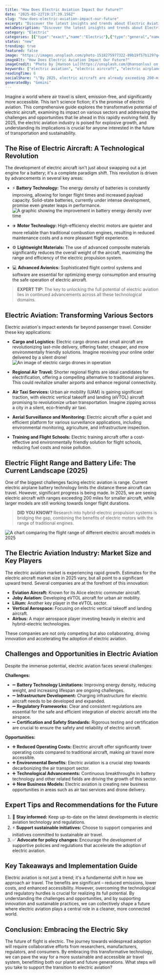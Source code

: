 ```yaml
---
title: "How Does Electric Aviation Impact Our Future?"
date: "2025-03-22T19:17:39.156Z"
slug: "how-does-electric-aviation-impact-our-future"
excerpt: "Discover the latest insights and trends about Electric Aviation. This comprehensive guide covers everything you need to know about Electric Aviation in 2025."
metaDescription: "Discover the latest insights and trends about Electric Aviation. This comprehensive guide covers everything you need to know about Electric Aviation in 202..."
category: "Electric"
categories: [{"type":"exact","name":"Electric"},{"type":"general","name":"Transportation"},{"type":"medium","name":"Aerospace Engineering"},{"type":"specific","name":"Battery Technology"},{"type":"niche","name":"Motor Design"}]
status: "new"
trending: true
featured: false
image: "https://images.unsplash.com/photo-1518275977322-89b19f57b129?q=85&w=1200&fit=max&fm=webp&auto=compress"
imageAlt: "How Does Electric Aviation Impact Our Future?"
imageCredit: "Photo by [Hanson Lu](https://unsplash.com/@hansonluu) on Unsplash"
keywords: ["electric aviation", "electric aircraft", "electric airplane", "future of electric flight", "electric plane battery technology", "buy electric airplane", "electric aviation industry", "electric flight range", "electric aircraft market size", "best electric aircraft companies"]
readingTime: 6
socialShare: "\"By 2025, electric aircraft are already exceeding 200-mile ranges; the silent, emission-free future of flight is closer than you think!\""
generatedBy: "Gemini"
---
```




Imagine a world where air travel is silent, emission-free, and significantly more accessible.  This isn't science fiction; it's the promise of electric aviation.  This comprehensive guide explores the transformative potential of electric aircraft, examining its impact on various sectors and addressing the challenges and opportunities that lie ahead in this rapidly evolving field.  By 2025, the electric aviation industry is poised for explosive growth, and understanding its implications is crucial for anyone interested in the future of transportation and sustainability.

## The Rise of Electric Aircraft: A Technological Revolution

The development of electric aircraft isn't just about swapping out a jet engine for a battery; it's a complete paradigm shift.  This revolution is driven by advancements in several key areas:

* ⚡ **Battery Technology:**  The energy density of batteries is constantly improving, allowing for longer flight times and increased payload capacity.  Solid-state batteries, currently under intense development, promise even greater leaps in performance. ![A graphic showing the improvement in battery energy density over time](https://images.unsplash.com/photo-1518275977322-89b19f57b129?q=85&w=1200&fit=max&fm=webp&auto=compress)

* ✈️ **Motor Technology:**  High-efficiency electric motors are quieter and more reliable than traditional combustion engines, resulting in reduced maintenance costs and a more pleasant flight experience.

* ⚙️ **Lightweight Materials:**  The use of advanced composite materials significantly reduces the overall weight of the aircraft, maximizing the range and efficiency of the electric propulsion system.

* 💻 **Advanced Avionics:**  Sophisticated flight control systems and software are essential for optimizing energy consumption and ensuring the safe operation of electric aircraft.

> **EXPERT TIP:** The key to unlocking the full potential of electric aviation lies in continued advancements across all these technological domains.

## Electric Aviation: Transforming Various Sectors

Electric aviation's impact extends far beyond passenger travel.  Consider these key applications:

* **Cargo and Logistics:** Electric cargo drones and small aircraft are revolutionizing last-mile delivery, offering faster, cheaper, and more environmentally friendly solutions.  Imagine receiving your online order delivered by a silent drone! ![An image of electric cargo drones in operation](https://images.unsplash.com/photo-1517341392804-5f6daad2d02d?q=85&w=1200&fit=max&fm=webp&auto=compress)

* **Regional Air Travel:**  Shorter regional flights are ideal candidates for electrification, offering a compelling alternative to traditional airplanes.  This could revitalize smaller airports and enhance regional connectivity.

* **Air Taxi Services:**  Urban air mobility (UAM) is gaining significant traction, with electric vertical takeoff and landing (eVTOL) aircraft promising to revolutionize urban transportation.  Imagine zipping across a city in a silent, eco-friendly air taxi.

* **Aerial Surveillance and Monitoring:**  Electric aircraft offer a quiet and efficient platform for various surveillance applications, including environmental monitoring, agriculture, and infrastructure inspection.

* **Training and Flight Schools:**  Electric training aircraft offer a cost-effective and environmentally friendly solution for flight schools, reducing fuel costs and noise pollution.

##  Electric Flight Range and Battery Life: The Current Landscape (2025)

One of the biggest challenges facing electric aviation is range.  Current electric airplane battery technology limits the distance these aircraft can travel.  However, significant progress is being made.  In 2025, we are seeing electric aircraft with ranges exceeding 200 miles for smaller aircraft, while larger models are still working towards longer flight durations.  

> **DID YOU KNOW?**  Research into hybrid-electric propulsion systems is bridging the gap, combining the benefits of electric motors with the range of traditional engines.

![A chart comparing the flight range of different electric aircraft models in 2025](https://images.unsplash.com/photo-1610056494052-6a4f83a8368c?q=85&w=1200&fit=max&fm=webp&auto=compress)

## The Electric Aviation Industry: Market Size and Key Players

The electric aviation market is experiencing rapid growth.  Estimates for the electric aircraft market size in 2025 vary, but all point to a significant upward trend.  Several companies are at the forefront of this innovation:

* **Eviation Aircraft:**  Known for its Alice electric commuter aircraft.
* **Joby Aviation:**  Developing eVTOL aircraft for urban air mobility.
* **Lilium:**  Another key player in the eVTOL sector.
* **Vertical Aerospace:**  Focusing on electric vertical takeoff and landing aircraft.
* **Airbus:**  A major aerospace player investing heavily in electric and hybrid-electric technologies.

These companies are not only competing but also collaborating, driving innovation and accelerating the adoption of electric aviation.

##  Challenges and Opportunities in Electric Aviation

Despite the immense potential, electric aviation faces several challenges:

**Challenges:**

* ➖ **Battery Technology Limitations:**  Improving energy density, reducing weight, and increasing lifespan are ongoing challenges.
* ➖ **Infrastructure Development:**  Charging infrastructure for electric aircraft needs to be developed and expanded.
* ➖ **Regulatory Frameworks:**  Clear and consistent regulations are essential for the safe and efficient integration of electric aircraft into the airspace.
* ➖ **Certification and Safety Standards:**  Rigorous testing and certification are crucial to ensure the safety and reliability of electric aircraft.

**Opportunities:**

* ➕ **Reduced Operating Costs:**  Electric aircraft offer significantly lower operating costs compared to traditional aircraft, making air travel more accessible.
* ➕ **Environmental Benefits:**  Electric aviation is a crucial step towards decarbonizing the air transport sector.
* ➕ **Technological Advancements:**  Continuous breakthroughs in battery technology and other related fields are driving the growth of this sector.
* ➕ **New Business Models:**  Electric aviation is creating new business opportunities in areas such as air taxi services and drone delivery.

##  Expert Tips and Recommendations for the Future

1. 🔑 **Stay informed:** Keep up-to-date on the latest developments in electric aviation technology and regulations.
2. ⚡ **Support sustainable initiatives:**  Choose to support companies and initiatives committed to sustainable air travel.
3. ✅ **Advocate for policy changes:**  Encourage the development of supportive policies and regulations that accelerate the adoption of electric aviation.

## Key Takeaways and Implementation Guide

Electric aviation is not just a trend; it's a fundamental shift in how we approach air travel.  The benefits are significant – reduced emissions, lower costs, and enhanced accessibility.  However, overcoming the technological and regulatory hurdles is crucial for realizing its full potential.  By understanding the challenges and opportunities, and by supporting innovation and sustainable practices, we can collectively shape a future where electric aviation plays a central role in a cleaner, more connected world.

## Conclusion: Embracing the Electric Sky

The future of flight is electric.  The journey towards widespread adoption will require collaborative efforts from researchers, manufacturers, regulators, and consumers.  By embracing this transformative technology, we can pave the way for a more sustainable and accessible air travel system, benefitting both our planet and future generations.  What steps will you take to support the transition to electric aviation?

